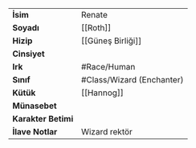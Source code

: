 |  |  |
  |---|---|
  | **İsim** | Renate|
  | **Soyadı** | [[Roth]]|
  | **Hizip** | [[Güneş Birliği]]|
  | **Cinsiyet** | |
  | **Irk** | #Race/Human|
  | **Sınıf** | #Class/Wizard (Enchanter)|
  | **Kütük** | [[Hannog]]|
  | **Münasebet** | |
  | **Karakter Betimi** | |
  | **İlave Notlar** | Wizard rektör|
  